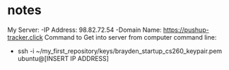 # notes  
My Server: 
  -IP Address: 98.82.72.54
  -Domain Name: https://pushup-tracker.click
Command to Get into server from computer command line:
  - ssh -i ~/my_first_repository/keys/brayden_startup_cs260_keypair.pem ubuntu@[INSERT IP ADDRESS]
